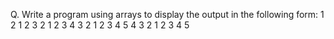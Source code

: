 Q. Write a program using arrays to display the output in the
following form:
               1
	    2  1  2
         3  2  1  2  3
     4   3  2  1  2  3	4
  5  4   3  2  1  2  3	4  5
